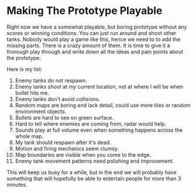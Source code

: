 # Making The Prototype Playable

Right now we have a somewhat playable, but boring prototype without any scores or winning
conditions. You can just run around and shoot other tanks. Nobody would play a game like this,
hence we need to to add the missing parts. There is a crazy amount of them. It is time to give it a
thorough play through and write down all the ideas and pain points about the prototype.

Here is my list:

1. Enemy tanks do not respawn.
2. Enemy tanks shoot at my current location, not at where I will be when bullet
hits me.
3. Enemy tanks don't avoid collisions.
4. Random maps are boring and lack detail, could use more tiles or random environment objects.
5. Bullets are hard to see on green surface.
6. Hard to tell where enemies are coming from, radar would help.
7. Sounds play at full volume even when something happens across the whole map.
8. My tank should respawn after it's dead.
9. Motion and firing mechanics seem clumsy.
10. Map boundaries are visible when you come to the edge.
11. Enemy tank movement patterns need polishing and improvement.

This will keep us busy for a while, but in the end we will probably have something that will
hopefully be able to entertain people for more than 3 minutes.
